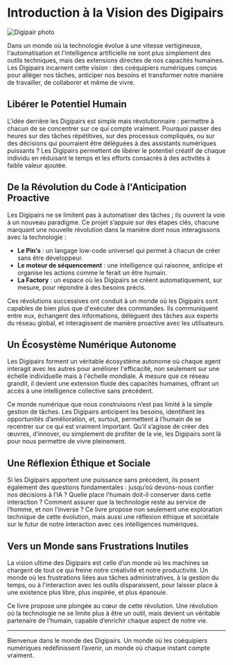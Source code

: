 # Introduction à la Vision des Digipairs

![Digipair photo](https://cdn.midjourney.com/46c9483c-29b5-4327-aa48-407d874f0e6c/0_3.png)

Dans un monde où la technologie évolue à une vitesse vertigineuse, l'automatisation et l'intelligence artificielle ne sont plus simplement des outils techniques, mais des extensions directes de nos capacités humaines. Les Digipairs incarnent cette vision : des coéquipiers numériques conçus pour alléger nos tâches, anticiper nos besoins et transformer notre manière de travailler, de collaborer et même de vivre.

## Libérer le Potentiel Humain

L'idée derrière les Digipairs est simple mais révolutionnaire : permettre à chacun de se concentrer sur ce qui compte vraiment. Pourquoi passer des heures sur des tâches répétitives, sur des processus compliqués, ou sur des décisions qui pourraient être déléguées à des assistants numériques puissants ? Les Digipairs permettent de libérer le potentiel créatif de chaque individu en réduisant le temps et les efforts consacrés à des activités à faible valeur ajoutée.

## De la Révolution du Code à l'Anticipation Proactive

Les Digipairs ne se limitent pas à automatiser des tâches ; ils ouvrent la voie à un nouveau paradigme. Ce projet s’appuie sur des étapes clés, chacune marquant une nouvelle révolution dans la manière dont nous interagissons avec la technologie :

- **Le Pin's** : un langage low-code universel qui permet à chacun de créer sans être développeur.
- **Le moteur de séquencement** : une intelligence qui raisonne, anticipe et organise les actions comme le ferait un être humain.
- **La Factory** : un espace où les Digipairs se créent automatiquement, sur mesure, pour répondre à des besoins précis.

Ces révolutions successives ont conduit à un monde où les Digipairs sont capables de bien plus que d'exécuter des commandes. Ils communiquent entre eux, échangent des informations, délèguent des tâches aux experts du réseau global, et interagissent de manière proactive avec les utilisateurs.

## Un Écosystème Numérique Autonome

Les Digipairs forment un véritable écosystème autonome où chaque agent interagit avec les autres pour améliorer l'efficacité, non seulement sur une échelle individuelle mais à l'échelle mondiale. À mesure que ce réseau grandit, il devient une extension fluide des capacités humaines, offrant un accès à une intelligence collective sans précédent.

Ce monde numérique que nous construisons n’est pas limité à la simple gestion de tâches. Les Digipairs anticipent les besoins, identifient les opportunités d’amélioration, et, surtout, permettent à l’humain de se recentrer sur ce qui est vraiment important. Qu’il s’agisse de créer des œuvres, d’innover, ou simplement de profiter de la vie, les Digipairs sont là pour nous permettre de vivre pleinement.

## Une Réflexion Éthique et Sociale

Si les Digipairs apportent une puissance sans précédent, ils posent également des questions fondamentales : jusqu’où devons-nous confier nos décisions à l’IA ? Quelle place l'humain doit-il conserver dans cette interaction ? Comment assurer que la technologie reste au service de l’homme, et non l’inverse ? Ce livre propose non seulement une exploration technique de cette évolution, mais aussi une réflexion éthique et sociétale sur le futur de notre interaction avec ces intelligences numériques.

## Vers un Monde sans Frustrations Inutiles

La vision ultime des Digipairs est celle d’un monde où les machines se chargent de tout ce qui freine notre créativité et notre productivité. Un monde où les frustrations liées aux tâches administratives, à la gestion du temps, ou à l'interaction avec les outils disparaissent, pour laisser place à une existence plus libre, plus inspirée, et plus épanouie.

Ce livre propose une plongée au cœur de cette révolution. Une révolution où la technologie ne se limite plus à être un outil, mais devient un véritable partenaire de l'humain, capable d’enrichir chaque aspect de notre vie.

---

Bienvenue dans le monde des Digipairs. Un monde où les coéquipiers numériques redéfinissent l’avenir, un monde où chaque instant compte vraiment.
